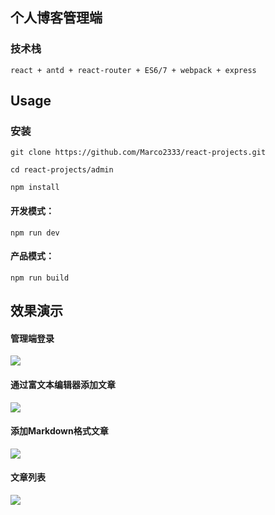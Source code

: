 ## 个人博客管理端

### 技术栈

```
react + antd + react-router + ES6/7 + webpack + express
```

## Usage

### 安装
```
git clone https://github.com/Marco2333/react-projects.git

cd react-projects/admin

npm install
```

#### 开发模式：
```
npm run dev
```

#### 产品模式：
```
npm run build
```


## 效果演示

#### __管理端登录__

![](https://github.com/Marco2333/react-projects/blob/master/images/admin_1.png)

#### __通过富文本编辑器添加文章__

![](https://github.com/Marco2333/react-projects/blob/master/images/admin_2.png)

#### __添加Markdown格式文章__

![](https://github.com/Marco2333/react-projects/blob/master/images/admin_3.png)

#### __文章列表__

![](https://github.com/Marco2333/react-projects/blob/master/images/admin_4.png)